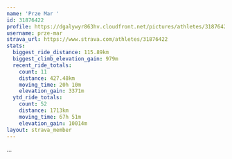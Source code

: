 ```yaml
---
name: 'Prze Mar '
id: 31876422
profile: https://dgalywyr863hv.cloudfront.net/pictures/athletes/31876422/22548952/3/large.jpg
username: prze-mar
strava_url: https://www.strava.com/athletes/31876422
stats:
  biggest_ride_distance: 115.89km
  biggest_climb_elevation_gain: 979m
  recent_ride_totals:
    count: 11
    distance: 427.48km
    moving_time: 20h 10m
    elevation_gain: 3371m
  ytd_ride_totals:
    count: 52
    distance: 1713km
    moving_time: 67h 51m
    elevation_gain: 10014m
layout: strava_member
--- 
```

...
